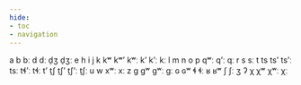```yaml
---
hide:
- toc
- navigation
---
```

a
b
bː
d
dː
d̠ʒ
d̠ʒː
e
h
i
j
k
kʷ
kʷʼ
kʷː
kʼ
kʼː
kː
l
m
n
o
p
qʷː
qʼː
qː
r
s
sː
t
ts
tsʼ
tsʼː
tsː
tɬʼː
tɬː
tʼ
t̠ʃ
t̠ʃʼ
t̠ʃʼː
t̠ʃː
u
w
xʷː
xː
z
ɡ
ɡʷ
ɡʷː
ɡː
ɢ
ɢʷ
ɬ
ɬː
ʁ
ʁʷ
ʃ
ʃː
ʒ
ʔ
χ
χʷ
χʷː
χː
